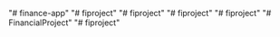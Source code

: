 "# finance-app" 
"# fiproject" 
"# fiproject" 
"# fiproject" 
"# fiproject" 
"# FinancialProject" 
"# fiproject" 

